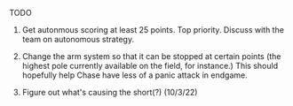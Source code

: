 TODO

1. Get autonmous scoring at least 25 points. Top priority. Discuss with the team on autonomous strategy.

2. Change the arm system so that it can be stopped at certain points (the highest pole currently available on the field, for instance.) This should hopefully help Chase have less of a panic attack in endgame.

3. Figure out what's causing the short(?) (10/3/22)

